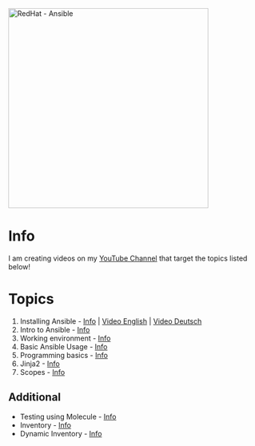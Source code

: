 <a href="https://www.ansible.com">
  <img src="https://www.ansible.com/hubfs/RedHat-Ansible-Automation-Platform_logo-white-1.png" alt="RedHat - Ansible" width="400"/>
</a>

# Info

I am creating videos on my [YouTube Channel](https://www.youtube.com/@ansibleguy) that target the topics listed below! 

# Topics

1. Installing Ansible - [Info](https://github.com/ansibleguy/videos/blob/main/1) | [Video English](https://www.youtube.com/watch?v=88hUAGCbt9U) | [Video Deutsch](https://youtu.be/YaOEWItqRiU)
2. Intro to Ansible - [Info](https://github.com/ansibleguy/videos/blob/main/2)
3. Working environment - [Info](https://github.com/ansibleguy/videos/blob/main/3)
4. Basic Ansible Usage - [Info](https://github.com/ansibleguy/videos/blob/main/4)
5. Programming basics - [Info](https://github.com/ansibleguy/videos/blob/main/5)
6. Jinja2 - [Info](https://github.com/ansibleguy/videos/blob/main/6) 
7. Scopes - [Info](https://github.com/ansibleguy/videos/blob/main/7)


## Additional

* Testing using Molecule - [Info](https://github.com/ansibleguy/videos/blob/main/99/Molecule.md)
* Inventory - [Info](https://github.com/ansibleguy/videos/blob/main/99/inventory)
* Dynamic Inventory - [Info](https://github.com/ansibleguy/videos/blob/main/99/dynamic_inventory)
